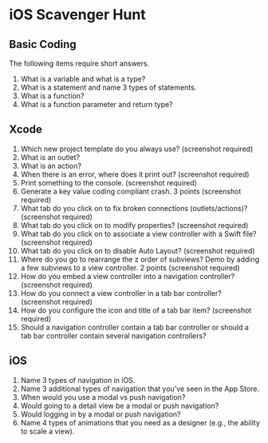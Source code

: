 # iOS Scavenger Hunt

## Basic Coding

The following items require short answers.

1. What is a variable and what is a type?
2. What is a statement and name 3 types of statements.
3. What is a function?
4. What is a function parameter and return type?

## Xcode

1. Which new project template do you always use? (screenshot required)
2. What is an outlet?
3. What is an action?
4. When there is an error, where does it print out? (screenshot required)
5. Print something to the console. (screenshot required)
6. Generate a key value coding compliant crash. 3 points (screenshot required)
7. What tab do you click on to fix broken connections (outlets/actions)? (screenshot required)
8. What tab do you click on to modify properties? (screenshot required)
9. What tab do you click on to associate a view controller with a Swift file? (screenshot required)
10. What tab do you click on to disable Auto Layout? (screenshot required)
11. Where do you go to rearrange the z order of subviews? Demo by adding a few subviews to a view controller. 2 points (screenshot required)
12. How do you embed a view controller into a navigation controller? (screenshot required)
13. How do you connect a view controller in a tab bar controller? (screenshot required)
14. How do you configure the icon and title of a tab bar item? (screenshot required)
15. Should a navigation controller contain a tab bar controller or should a tab bar controller contain several navigation controllers?

## iOS

1. Name 3 types of navigation in iOS.
2. Name 3 additional types of navigation that you've seen in the App Store.
3. When would you use a modal vs push navigation?
4. Would going to a detail view be a modal or push navigation?
5. Would logging in by a modal or push navigation?
6. Name 4 types of animations that you need as a designer (e.g., the ability to scale a view).
